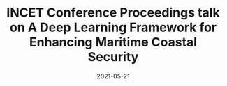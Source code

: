 ---
title: "INCET Conference Proceedings talk on A Deep Learning Framework for Enhancing Maritime Coastal Security"
collection: talks
type: "Conference proceedings talk"
permalink: /talks/A-Deep-Learning-Framework-for-Enhancing-Maritime-Coastal-Security
paperurl: '/files/INCET_21.pdf'
venue: "Jain College of Engineering and Technology, Belgaum"
date: 2021-05-21
location: "Belagavi, India"
---